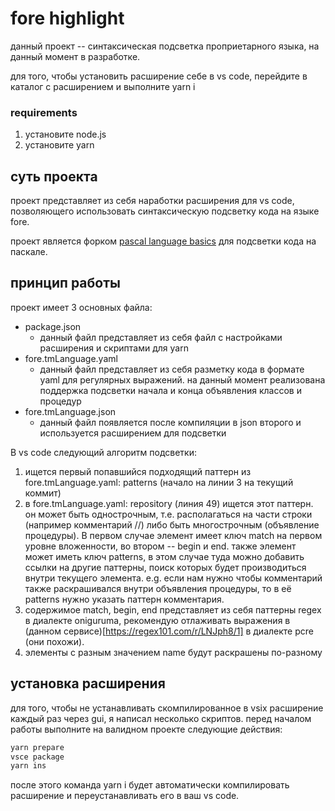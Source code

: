 # fore highlight

данный проект -- синтаксическая подсветка проприетарного языка, на данный момент в разработке.

для того, чтобы установить расширение себе в vs code, перейдите в каталог с расширением и выполните yarn i 

### requirements
1. установите node.js
2. установите yarn

## суть проекта

проект представляет из себя наработки расширения для vs code, позволяющего использовать синтаксическую подсветку кода на языке fore.

проект является форком [pascal language basics](https://github.com/AnsonYeung/vscode-pascal-language-basics) для подсветки кода на паскале.

## принцип работы

проект имеет 3 основных файла:
- package.json
    - данный файл представляет из себя файл с настройками расширения и скриптами для yarn
- fore.tmLanguage.yaml
    - данный файл представляет из себя разметку кода в формате yaml для регулярных выражений. на данный момент реализована поддержка подсветки начала и конца объявления классов и процедур
- fore.tmLanguage.json
    - данный файл появляется после компиляции в json второго и используется расширением для подсветки

В vs code следующий алгоритм подсветки:
1. ищется первый попавшийся подходящий паттерн из fore.tmLanguage.yaml: patterns (начало на линии 3 на текущий коммит)
2. в fore.tmLanguage.yaml: repository (линия 49) ищется этот паттерн. он может быть однострочным, т.е. располагаться на части строки (например комментарий //) либо быть многострочным (объявление процедуры). В первом случае элемент имеет ключ match на первом уровне вложенности, во втором -- begin и end. также элемент может иметь ключ patterns, в этом случае туда можно добавить ссылки на другие паттерны, поиск которых будет производиться внутри текущего элемента. e.g. если нам нужно чтобы комментарий также раскрашивался внутри объявления процедуры, то в её patterns нужно указать паттерн комментария. 
3. содержимое match, begin, end представляет из себя паттерны regex в диалекте oniguruma, рекомендую отлаживать выражения в (данном сервисе)[https://regex101.com/r/LNJph8/1] в диалекте pcre (они похожи).
4. элементы с разным значением name будут раскрашены по-разному 

## установка расширения

для того, чтобы не устанавливать скомпилированное в vsix расширение каждый раз через gui, я написал несколько скриптов. 
перед началом работы выполните на валидном проекте следующие действия:
~~~sh
yarn prepare
vsce package
yarn ins
~~~

после этого команда yarn i будет автоматически компилировать расширение и переустанавливать его в ваш vs code.